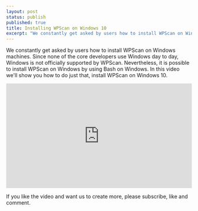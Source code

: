```yaml
---
layout: post
status: publish
published: true
title: Installing WPScan on Windows 10
excerpt: "We constantly get asked by users how to install WPScan on Windows machines. Since none of the core developers use Windows day to day, Windows is not officially supported by WPScan. Nevertheless, it is possible to install WPScan on Windows by using Bash on Windows. In this video we'll show you how to do just that, install WPScan on Windows 10."
---
```


We constantly get asked by users how to install WPScan on Windows machines. Since none of the core developers use Windows day to day, Windows is not officially supported by WPScan. Nevertheless, it is possible to install WPScan on Windows by using Bash on Windows. In this video we'll show you how to do just that, install WPScan on Windows 10.

<div style="position:relative;height:0;padding-bottom:56.25%"><iframe src="https://www.youtube.com/embed/M4H___RHvv4?ecver=2" width="640" height="360" frameborder="0" style="position:absolute;width:100%;height:100%;left:0" allowfullscreen></iframe></div>


If you like the video and want us to create more, please subscribe, like and comment.
